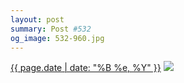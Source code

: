 ```yaml
---
layout: post
summary: Post #532
og_image: 532-960.jpg
---
```


<p>
  <time><a href="/532">{{ page.date | date: "%B %e, %Y" }}</a></time>
  <a href="/532"><img src="{{ site.assets_url }}/532-480.jpg" srcset="{{ site.assets_url }}/532-240.jpg 240w, {{ site.assets_url }}/532-480.jpg 480w, {{ site.assets_url }}/532-720.jpg 720w, {{ site.assets_url }}/532-960.jpg 960w" sizes="(min-width: 700px) 50vw, calc(100vw - 2rem)" /></a>
</p>

